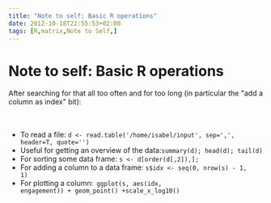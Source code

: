 ```yaml
---
title: "Note to self: Basic R operations"
date: 2012-10-18T22:55:53+02:00
tags: [R,matrix,Note to Self,]
---
```


# Note to self: Basic R operations


After searching for that all too often and for too long (in particular the "add a column as index" 
bit):<br><br><ul><br><li>To read a file: <code>d <- read.table('/home/isabel/input', sep=',', header=T, 
quote='')</code><br><li>Useful for getting an overview of the data:<code>summary(d); head(d); tail(d)</code><br><li>For 
sorting some data frame: <code>s <- d[order(d[,2]),];</code><br><li>For adding a column to a data frame: <code>s$idx <- 
seq(0, nrow(s) - 1, 1)</code><br><li>For plotting a column:<code> ggplot(s, aes(idx, engagement)) + geom_point() 
+scale_x_log10()</code><br></ul>
